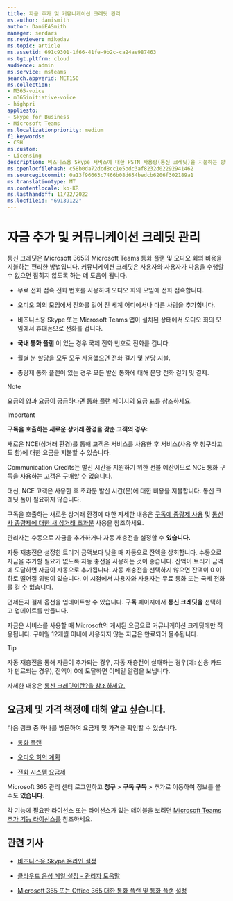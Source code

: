 ```yaml
---
title: 자금 추가 및 커뮤니케이션 크레딧 관리
ms.author: danismith
author: DaniEASmith
manager: serdars
ms.reviewer: mikedav
ms.topic: article
ms.assetid: 691c9301-1f66-41fe-9b2c-ca24ae987463
ms.tgt.pltfrm: cloud
audience: admin
ms.service: msteams
search.appverid: MET150
ms.collection:
- M365-voice
- m365initiative-voice
- highpri
appliesto:
- Skype for Business
- Microsoft Teams
ms.localizationpriority: medium
f1.keywords:
- CSH
ms.custom:
- Licensing
description: 비즈니스용 Skype 서비스에 대한 PSTN 사용량(통신 크레딧)을 지불하는 방법을 알아보고 사용자에게 지속적인 전화 시스템 액세스를 유지하는 계획을 참조하세요.
ms.openlocfilehash: c58b0da72dcd8cc1e5bdc3af8232d02292941462
ms.sourcegitcommit: 0a13f96663c7466b08d654bedcb6206f302189a1
ms.translationtype: MT
ms.contentlocale: ko-KR
ms.lasthandoff: 11/22/2022
ms.locfileid: "69139122"
---
```

# <a name="add-funds-and-manage-communications-credits"></a>자금 추가 및 커뮤니케이션 크레딧 관리

통신 크레딧은 Microsoft 365의 Microsoft Teams 통화 플랜 및 오디오 회의 비용을 지불하는 편리한 방법입니다. 커뮤니케이션 크레딧은 사용자와 사용자가 다음을 수행할 수 없으면 잡히지 않도록 하는 데 도움이 됩니다.
  
- 무료 전화 접속 전화 번호를 사용하여 오디오 회의 모임에 전화 접속합니다.

- 오디오 회의 모임에서 전화를 걸어 전 세계 어디에서나 다른 사람을 추가합니다.

- 비즈니스용 Skype 또는 Microsoft Teams 앱이 설치된 상태에서 오디오 회의 모임에서 휴대폰으로 전화를 겁니다.

- **국내 통화 플랜** 이 있는 경우 국제 전화 번호로 전화를 겁니다.

- 월별 분 할당을 모두 모두 사용했으면 전화 걸기 및 분당 지불.

- 종량제 통화 플랜이 있는 경우 모든 발신 통화에 대해 분당 전화 걸기 및 결제.

> [!NOTE]
> 요금의 양과 요금이 궁금하다면 [통화 플랜](https://go.microsoft.com/fwlink/p/?LinkId=799523) 페이지의 요금 표를 참조하세요.

> [!IMPORTANT]
> **구독을 호출하는 새로운 상거래 환경을 갖춘 고객의 경우:**
>
> 새로운 NCE(상거래 환경)를 통해 고객은 서비스를 사용한 후 서비스(사용 후 청구라고도 함)에 대한 요금을 지불할 수 있습니다.
>
> Communication Credits는 발신 시간을 지원하기 위한 선불 예산이므로 NCE 통화 구독을 사용하는 고객은 구매할 수 없습니다.
>
> 대신, NCE 고객은 사용한 후 초과분 발신 시간(분)에 대한 비용을 지불합니다. 통신 크레딧 풀이 필요하지 않습니다.
>
> 구독을 호출하는 새로운 상거래 환경에 대한 자세한 내용은 [구독에 종량제 사용](/microsoft-365/commerce/subscriptions/manage-pay-as-you-go-services) 및 [통신사 종량제에 대한 새 상거래 초과분](/partner-center/new-commerce-telco-payg) 사용을 참조하세요.

관리자는 수동으로 자금을 추가하거나 자동 재충전을 설정할 수 **있습니다.**

자동 재충전은 설정한 트리거 금액보다 낮을 때 자동으로 잔액을 상회합니다. 수동으로 자금을 추가할 필요가 없도록 자동 충전을 사용하는 것이 좋습니다. 잔액이 트리거 금액에 도달하면 자금이 자동으로 추가됩니다. 자동 재충전을 선택하지 않으면 잔액이 0 이하로 떨어질 위험이 있습니다. 이 시점에서 사용자와 사용자는 무료 통화 또는 국제 전화를 걸 수 없습니다.

언제든지 결제 옵션을 업데이트할 수 있습니다. **구독** 페이지에서 **통신 크레딧을** 선택하고 업데이트를 만듭니다.

자금은 서비스를 사용할 때 Microsoft의 게시된 요금으로 커뮤니케이션 크레딧에만 적용됩니다. 구매일 12개월 이내에 사용되지 않는 자금은 만료되어 몰수됩니다.

> [!TIP]
> 자동 재충전을 통해 자금이 추가되는 경우, 자동 재충전이 실패하는 경우(예: 신용 카드가 만료되는 경우), 잔액이 0에 도달하면 이메일 알림을 보냅니다.

자세한 내용은 [통신 크레딧이란?을 참조하세요.](what-are-communications-credits.md)

## <a name="want-to-know-about-plans-and-pricing"></a>요금제 및 가격 책정에 대해 알고 싶습니다.

다음 링크 중 하나를 방문하여 요금제 및 가격을 확인할 수 있습니다.

- [통화 플랜](https://go.microsoft.com/fwlink/?LinkId=799761)

- [오디오 회의 계획](https://go.microsoft.com/fwlink/?LinkId=799762)

- [전화 시스템 요금제](https://go.microsoft.com/fwlink/?LinkId=799763)

Microsoft 365 관리 센터 로그인하고 **청구** > **구독 구독** >  추가로 이동하여 정보를 볼 수도 **있습니다**.

각 기능에 필요한 라이선스 또는 라이선스가 있는 테이블을 보려면 [Microsoft Teams 추가 기능 라이선스를](./teams-add-on-licensing/microsoft-teams-add-on-licensing.md) 참조하세요.
  
## <a name="related-articles"></a>관련 기사

- [비즈니스용 Skype 온라인 설정](/SkypeForBusiness/set-up-skype-for-business-online/set-up-skype-for-business-online)

- [클라우드 음성 메일 설정 - 관리자 도움말](set-up-phone-system-voicemail.md)

- [Microsoft 365 또는 Office 365 대한 통화 플랜 및 통화 플랜](calling-plans-for-office-365.md) [설정](set-up-calling-plans.md)
